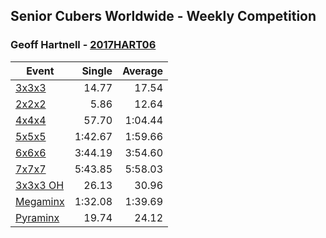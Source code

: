 ## Senior Cubers Worldwide - Weekly Competition
### Geoff Hartnell - [2017HART06](https://www.worldcubeassociation.org/persons/2017HART06)

| Event | Single | Average |
| -- | --: | --: |
| [3x3x3](geoff_hartnell/333.md) | 14.77 | 17.54 |
| [2x2x2](geoff_hartnell/222.md) | 5.86 | 12.64 |
| [4x4x4](geoff_hartnell/444.md) | 57.70 | 1:04.44 |
| [5x5x5](geoff_hartnell/555.md) | 1:42.67 | 1:59.66 |
| [6x6x6](geoff_hartnell/666.md) | 3:44.19 | 3:54.60 |
| [7x7x7](geoff_hartnell/777.md) | 5:43.85 | 5:58.03 |
| [3x3x3 OH](geoff_hartnell/333oh.md) | 26.13 | 30.96 |
| [Megaminx](geoff_hartnell/minx.md) | 1:32.08 | 1:39.69 |
| [Pyraminx](geoff_hartnell/pyram.md) | 19.74 | 24.12 |

<!-- Global site tag (gtag.js) - Google Analytics -->
<script async src="https://www.googletagmanager.com/gtag/js?id=UA-86348435-3"></script>
<script>window.dataLayer = window.dataLayer || []; function gtag() {dataLayer.push(arguments);} gtag('js', new Date()); gtag('config', 'UA-86348435-3');</script>

